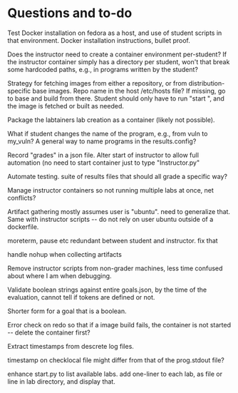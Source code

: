 
Questions and to-do
===================

Test Docker installation on fedora as a host, and use of student scripts in that environment.
Docker installation instructions, bullet proof.

Does the instructor need to create a container environment per-student?  If the instructor container
simply has a directory per student, won't that break some hardcoded paths, e.g., in programs written
by the student?

Strategy for fetching images from either a repository, or from distribution-specific base images.
Repo name in the host /etc/hosts file?  If missing, go to base and build from there.
Student should only have to run "start <lab>", and the image is fetched or built as needed.


Package the labtainers lab creation as a container (likely not possible).

What if student changes the name of the program, e.g., from vuln to my_vuln?
A general way to name programs in the results.config?

Record "grades" in a json file.
Alter start of instructor to allow full automation (no need to start container just to type "Instructor.py"

Automate testing.  suite of results files that should all grade a specific way?

Manage instructor containers so not running multiple labs at once, net conflicts?

Artifact gathering mostly assumes user is "ubuntu".  need to generalize that.  Same with instructor
scripts -- do not rely on user ubuntu outside of a dockerfile.

moreterm, pause etc redundant between student and instructor.  fix that

handle nohup when collecting artifacts

Remove instructor scripts from non-grader machines, less time confused about where I am when debugging.

Validate boolean strings against entire goals.json, by the time of the evaluation, cannot tell if
tokens are defined or not.

Shorter form for a goal that is a boolean.

Error check on redo so that if a image build fails, the container is not started -- delete the container first?

Extract timestamps from descrete log files.

timestamp on checklocal file might differ from that of the prog.stdout file?

enhance start.py to list available labs.  add one-liner to each lab, as file or line in lab directory, and display that.
